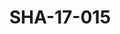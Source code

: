 ---
pid: SHA-17-015
title: SHA-17-015
language: ar
collection: شرحبيل احمد
original_label: 
rights: شرحبيل احمد
location_of_original: شرحبيل احمد
photographer_or_studio: استوديو جاك الكويت
scanned_from: photograph 13 by 18.1
_date: '1964'
location: الكويت
description: مرغني المأمون واحمد حسن جمعه في اذاعة الكويتية
additional_notes: 
permission_display: 'yes'
on_server: 'no'
on_website: 'no'
permalink: "/archive/ar/sha-17-015.html"
layout: photo-page
---
